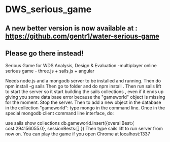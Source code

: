# DWS_serious_game

## A new better version is now available at : https://github.com/gentr1/water-serious-game
## Please go there instead!

Serious Game for WDS Analysis, Design &amp; Evaluation -multiplayer online serious game -  three.js + sails.js + angular

Needs node.js and a mongodb server to be installed and running.
Then do npm install -g sails
Then go to folder and do npm install .
Then run sails lift to start the server so it start building the sails collections , even if it ends up giving you some data base error because the "gameworld" object is missing for the moment. Stop the server.
Then to add a new object in the database in the collection "gameworld": 
type mongo in the command line. Once in the special mongodb client command line interface, do: 

use sails
show collections
db.gameworld.insert({overallBest:{
 cost:294156055.0}, sessionBests:[]
})
Then type sails lift to run server from now on.
You can play the game if you open Chrome at localhost:1337

